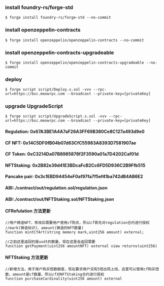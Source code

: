 ### install foundry-rs/forge-std
```shell
$ forge install foundry-rs/forge-std --no-commit
```
### install openzeppelin-contracts
```shell
$ forge install openzeppelin/openzeppelin-contracts --no-commit
```
### install openzeppelin-contracts-upgradeable
```shell
$ forge install openzeppelin/openzeppelin-contracts-upgradeable --no-commit
```

### deploy
```shell
$ forge script script/Deploy.s.sol -vvv --rpc-url=https://bsc.meowrpc.com --broadcast --private-key=[privateKey]
```
### upgrade UpgradeScript

```shell
$ forge script script/UpgradeScript.s.sol -vvv --rpc-url=https://bsc.meowrpc.com --broadcast --private-key=[privateKey]
```



####  Regulation: 0x67A3BE1A4A7aF26A3FF69B380Ce8C127a493d9e0
####  CF NFT: 0x14C5DF0fB04b07d63CfC55983A8393D7581907ae
####  CF Token: 0xC3214Da07B8985878f2F3590a01a7D4202Caf01d
####  NFTStaking: 0x2B82e39d41E3BDcaFcB2Cc6FD5D936C2B9Ffb515

####  Pancake pair: 0x3c1EBD94454eF0af97fa7f5ef41ba742dB4AB6E2



#### ABI:./contract/out/regulation.sol/regulation.json
#### ABI:./contract/out/NFTStaking.sol/NFTStaking.json




#### CFRefulation 方法更新
```solidity
//用户铸造NFT，修改后需要用户使用cf购买，所以cf首先对regulation合约进行授权
//mark(铸造标识)、amount(铸造的NFT数量)
function mintCfArt(string memory mark,uint256 amount) external;

//之前这里返回的是usdt的数量，现在这里会返回需要
function getPayment(uint256 amountNFT) external view returns(uint256)
```

#### NFTStaking 方法更新
```solidity
//新增方法，用于用户购买倍数额度，现在要求用户没有5倍出局上线，这里可以使用cf购买倍数，amount是cf数量，所以cf对NFTStaking合约进行授权
function purchaseCardinality(uint256 amount) external
```
